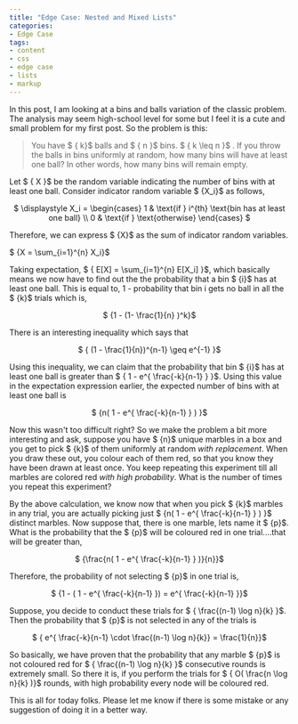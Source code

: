 ```yaml
---
title: "Edge Case: Nested and Mixed Lists"
categories:
- Edge Case
tags:
- content
- css
- edge case
- lists
- markup
---
```


In this post, I am looking at a bins and balls variation of the classic problem. The analysis may seem high-school level
for some but I feel it is a cute and small problem for my first post. So the problem is this:
<blockquote>You have $ { k}$ balls and $ { n }$ bins. $ { k \leq n }$ . If
    you throw the balls in bins uniformly at random, how many bins will have at least one ball? In other words, how many
    bins will remain empty.</blockquote>
Let $ { X }$ be the random variable indicating the number of bins with at least one ball. Consider
indicator random variable $ {X_i}$ as follows,
<p align="center">$ \displaystyle X_i = \begin{cases} 1 & \text{if } i^{th} \text{bin has at least one ball} \\ 0 &
    \text{if } \text{otherwise} \end{cases} $</p>
Therefore, we can express $ {X}$ as the sum of indicator random variables.

$ {X = \sum_{i=1}^{n} X_i}$

Taking expectation, $ { E[X] = \sum_{i=1}^{n} E[X_i] }$, which basically means we now have to find out
the the probability that a bin $ {i}$ has at least one ball. This is equal to, 1 - probability that bin i
gets no ball in all the $ {k}$ trials which is,
<p align="center">$ {1 - (1- \frac{1}{n} )^k}$</p>
There is an interesting inequality which says that
<p align="center">$ { (1 - \frac{1}{n})^{n-1} \geq e^{-1} }$</p>
Using this inequality, we can claim that the probability that bin $ {i}$ has at least one ball is greater
than $ { 1 - e^{ \frac{-k}{n-1} } }$. Using this value in the expectation expression earlier, the
expected number of bins with at least one ball is
<p align="center">$ {n( 1 - e^{ \frac{-k}{n-1} } ) }$</p>
Now this wasn't too difficult right? So we make the problem a bit more interesting and ask, suppose you have $
{n}$ unique marbles in a box and you get to pick $ {k}$ of them uniformly at random <i>with
    replacement</i>. When you draw these out, you colour each of them red, so that you know they have been drawn at
least once. You keep repeating this experiment till all marbles are colored red <i>with high probability</i>. What is
the number of times you repeat this experiment?

By the above calculation, we know now that when you pick $ {k}$ marbles in any trial, you are actually
picking just $ {n( 1 - e^{ \frac{-k}{n-1} } ) }$ distinct marbles. Now suppose that, there is one marble,
lets name it $ {p}$. What is the probability that the $ {p}$ will be coloured red in one
trial....that will be greater than,
<p align="center">$ {\frac{n( 1 - e^{ \frac{-k}{n-1} } )}{n}}$</p>
Therefore, the probability of not selecting $ {p}$ in one trial is,
<p align="center">$ {1 - ( 1 - e^{ \frac{-k}{n-1} }) = e^{ \frac{-k}{n-1} }}$</p>
Suppose, you decide to conduct these trials for $ { \frac{(n-1) \log n}{k} }$. Then the probability that
$ {p}$ is not selected in any of the trials is
<p align="center">$ { e^{ \frac{-k}{n-1} \cdot \frac{(n-1) \log n}{k}} = \frac{1}{n}}$</p>
So basically, we have proven that the probability that any marble $ {p}$ is not coloured red for $ {
\frac{(n-1) \log n}{k} }$ consecutive rounds is extremely small. So there it is, if you perform the trials for
$ { O( \frac{n \log n}{k} )}$ rounds, with high probability every node will be coloured red.

This is all for today folks. Please let me know if there is some mistake or any suggestion of doing it in a better way.